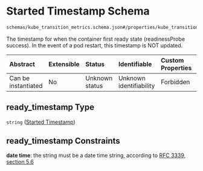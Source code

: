 # Started Timestamp Schema

```txt
schemas/kube_transition_metrics.schema.json#/properties/kube_transition_metrics/properties/container/properties/ready_timestamp
```

The timestamp for when the container first ready state (readinessProbe success). In the event of a pod restart, this timestamp is NOT updated.

| Abstract            | Extensible | Status         | Identifiable            | Custom Properties | Additional Properties | Access Restrictions | Defined In                                                                                            |
| :------------------ | :--------- | :------------- | :---------------------- | :---------------- | :-------------------- | :------------------ | :---------------------------------------------------------------------------------------------------- |
| Can be instantiated | No         | Unknown status | Unknown identifiability | Forbidden         | Allowed               | none                | [kube\_transition\_metrics.schema.json\*](kube_transition_metrics.schema.json "open original schema") |

## ready\_timestamp Type

`string` ([Started Timestamp](kube_transition_metrics-properties-metrics-properties-container-metrics-properties-started-timestamp-1.md))

## ready\_timestamp Constraints

**date time**: the string must be a date time string, according to [RFC 3339, section 5.6](https://tools.ietf.org/html/rfc3339 "check the specification")
